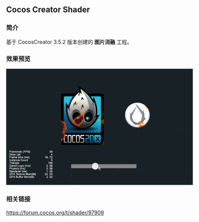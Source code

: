 ## Cocos Creator Shader

### 简介
基于 CocosCreator 3.5.2 版本创建的 **图片消融** 工程。

### 效果预览
![image](../../../gif/202202/2022022414.gif)

### 相关链接
https://forum.cocos.org/t/shader/97909
